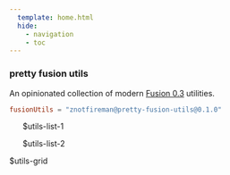 ```yaml
---
  template: home.html
  hide:
    - navigation
    - toc
---
```


<!-- This file was generated and is not intended for manual editing. -->
<!-- Run `lune run regen` to generate a fresh index file. -->

<h1 style="display: none;">pretty fusion utils</h1>

<section class="pfu-home-hero" markdown>

<section class="pfu-home-main" markdown>

<h1 class="pfu-home-header">
pretty fusion utils
</h1>

<p class="pfu-home-brief">
An opinionated collection of modern <a href="https://elttob.uk/Fusion/0.3/">
Fusion 0.3</a> utilities.
</p>

```TOML
fusionUtils = "znotfireman@pretty-fusion-utils@0.1.0"
```

<div class="pfu-home-list">

<ul class="pfu-home-list" markdown>
$utils-list-1
</ul>

<ul class="pfu-home-list" style="animation-direction: reverse;" markdown>
$utils-list-2
</ul>

</div>

</section>

</section>

<section class="grid pfu-utils-grid" markdown>

$utils-grid

</section>
